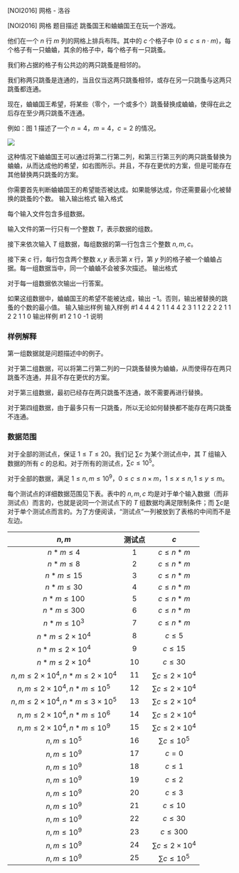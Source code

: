 



[NOI2016] 网格 - 洛谷














[NOI2016] 网格
题目描述
跳蚤国王和蛐蛐国王在玩一个游戏。

他们在一个 $n$ 行 $m$ 列的网格上排兵布阵。其中的 $c$ 个格子中 $(0 \leq c \leq n\cdot m)$，每个格子有一只蛐蛐，其余的格子中，每个格子有一只跳蚤。

我们称占据的格子有公共边的两只跳蚤是相邻的。

我们称两只跳蚤是连通的，当且仅当这两只跳蚤相邻，或存在另一只跳蚤与这两只跳蚤都连通。

现在，蛐蛐国王希望，将某些（零个，一个或多个）跳蚤替换成蛐蛐，使得在此之后存在至少两只跳蚤不连通。

例如：图 $1$ 描述了一个 $n=4$，$m=4$，$c=2$ 的情况。

![](https://cdn.luogu.com.cn/upload/image_hosting/96tey4uv.png)

这种情况下蛐蛐国王可以通过将第二行第二列，和第三行第三列的两只跳蚤替换为蛐蛐，从而达成他的希望，如右图所示。并且，不存在更优的方案，但是可能存在其他替换两只跳蚤的方案。

你需要首先判断蛐蛐国王的希望能否被达成。如果能够达成，你还需要最小化被替换的跳蚤的个数。
输入输出格式
输入格式

每个输入文件包含多组数据。

输入文件的第一行只有一个整数 $T$，表示数据的组数。

接下来依次输入 $T$ 组数据，每组数据的第一行包含三个整数 $n, m, c$。

接下来 $c$ 行，每行包含两个整数 $x, y$ 表示第 $x$ 行，第 $y$ 列的格子被一个蛐蛐占据。每一组数据当中，同一个蛐蛐不会被多次描述。
输出格式

对于每一组数据依次输出一行答案。

如果这组数据中，蛐蛐国王的希望不能被达成，输出 $-1$。否则，输出被替换的跳蚤的个数的最小值。
输入输出样例
输入样例 #1
4
4 4 2
1 1
4 4
2 3 1
1 2
2 2 2
1 1
2 2
1 1 0
输出样例 #1
2
1
0
-1
说明
### 样例解释

第一组数据就是问题描述中的例子。

对于第二组数据，可以将第二行第二列的一只跳蚤替换为蛐蛐，从而使得存在两只跳蚤不连通，并且不存在更优的方案。

对于第三组数据，最初已经存在两只跳蚤不连通，故不需要再进行替换。

对于第四组数据，由于最多只有一只跳蚤，所以无论如何替换都不能存在两只跳蚤不连通。

### 数据范围

对于全部的测试点，保证 $1 \leq T \leq 20$。我们记 $\sum c$ 为某个测试点中，其 $T$ 组输入数据的所有 $c$ 的总和。对于所有的测试点，$\sum c \leq 10^5$。

对于全部的数据，满足 $1 \leq n,m \leq 10^9$，$0 \leq c \leq n \times m$，$1 \leq x \leq n, 1 \leq y \leq m$。

每个测试点的详细数据范围见下表。表中的 $n,m,c$ 均是对于单个输入数据（而非测试点）而言的，也就是说同一个测试点下的 $T$ 组数据均满足限制条件；而 $\sum c$是对于单个测试点而言的。为了方便阅读，“测试点”一列被放到了表格的中间而不是左边。

| $n,m$ | 测试点 | $c$ |
| :----------: | :----------: | :----------: |
| $n*m\leq 4$ | $1$ | $c\leq n*m$ |
| $n*m\leq 8$ | $2$ | $c\leq n*m$ |
| $n*m\leq 15$ | $3$ | $c\leq n*m$ |
| $n*m\leq 30$ |  $4$| $c\leq n*m$ |
| $n*m\leq 100$ | $5$ | $c\leq n*m$ |
| $n*m\leq 300$ | $6$ | $c\leq n*m$ |
| $n*m\leq 10^3$ | $7$ | $c\leq n*m$ |
| $n*m\leq 2\times 10^4$ | $8$ | $c\leq 5$ |
| $n*m\leq 2\times 10^4$ | $9$ | $c\leq 15$ |
| $n*m\leq 2\times 10^4$ | $10$ | $c\leq 30$ |
| $n,m\leq 2\times 10^4,n*m\leq2\times 10^4$ | $11$ | $\sum c\leq 2\times 10^4$ |
| $n,m\leq 2\times 10^4,n*m\leq10^5$  | $12$ | $\sum c\leq 2\times 10^4$ |
| $n,m\leq 2\times 10^4,n*m\leq3\times 10^5$ | $13$ | $\sum c\leq 2\times 10^4$ |
| $n,m\leq 2\times 10^4,n*m\leq10^6$ | $14$ | $\sum c\leq 2\times 10^4$ |
| $n,m\leq 2\times 10^4,n*m\leq 10^9$ | $15$ | $\sum c\leq 2\times 10^4$ |
| $n,m\leq 10^5$ | $16$ | $\sum c\leq 10^5$ |
| $n,m\leq 10^9$ | $17$ | $c=0$ |
| $n,m\leq 10^9$ | $18$ | $c\leq 1$ |
| $n,m\leq 10^9$ | $19$ | $c\leq 2$ |
| $n,m\leq 10^9$ | $20$ | $c\leq 3$ |
| $n,m\leq 10^9$ | $21$ | $c\leq 10$ |
| $n,m\leq 10^9$ | $22$ | $c\leq 30$ |
| $n,m\leq 10^9$ | $23$ | $c\leq 300$ |
| $n,m\leq 10^9$ | $24$ | $\sum c\leq 2 \times 10^4$ |
| $n,m\leq 10^9$ | $25$ | $\sum c\leq   10^5$ |






